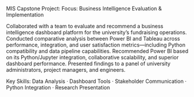 MIS Capstone Project:
  Focus: Business Intelligence Evaluation & Implementation
  
  Collaborated with a team to evaluate and recommend a business intelligence dashboard platform for the university’s fundraising operations. Conducted comparative analysis between Power BI and Tableau across performance, integration, and user satisfaction metrics—including Python compatibility and data pipeline capabilities. Recommended Power BI based on its Python/Jupyter integration, collaborative scalability, and superior dashboard performance. Presented findings to a panel of university administrators, project managers, and engineers.
  
  Key Skills: Data Analysis · Dashboard Tools · Stakeholder Communication · Python Integration · Research Presentation
